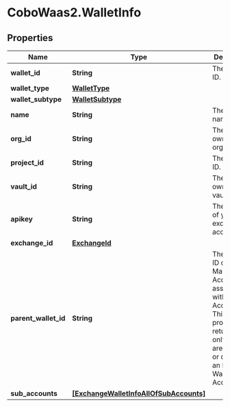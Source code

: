 # CoboWaas2.WalletInfo

## Properties

Name | Type | Description | Notes
------------ | ------------- | ------------- | -------------
**wallet_id** | **String** | The wallet ID. | 
**wallet_type** | [**WalletType**](WalletType.md) |  | 
**wallet_subtype** | [**WalletSubtype**](WalletSubtype.md) |  | 
**name** | **String** | The wallet name. | 
**org_id** | **String** | The ID of the owning organization. | 
**project_id** | **String** | The project ID. | [optional] 
**vault_id** | **String** | The ID of the owning vault. | 
**apikey** | **String** | The API key of your exchange account. | 
**exchange_id** | [**ExchangeId**](ExchangeId.md) |  | 
**parent_wallet_id** | **String** | The wallet ID of the Main Account associated with the Sub Account. This property is returned only if you are creating or querying an Exchange Wallet (Sub Account). | [optional] 
**sub_accounts** | [**[ExchangeWalletInfoAllOfSubAccounts]**](ExchangeWalletInfoAllOfSubAccounts.md) |  | [optional] 


